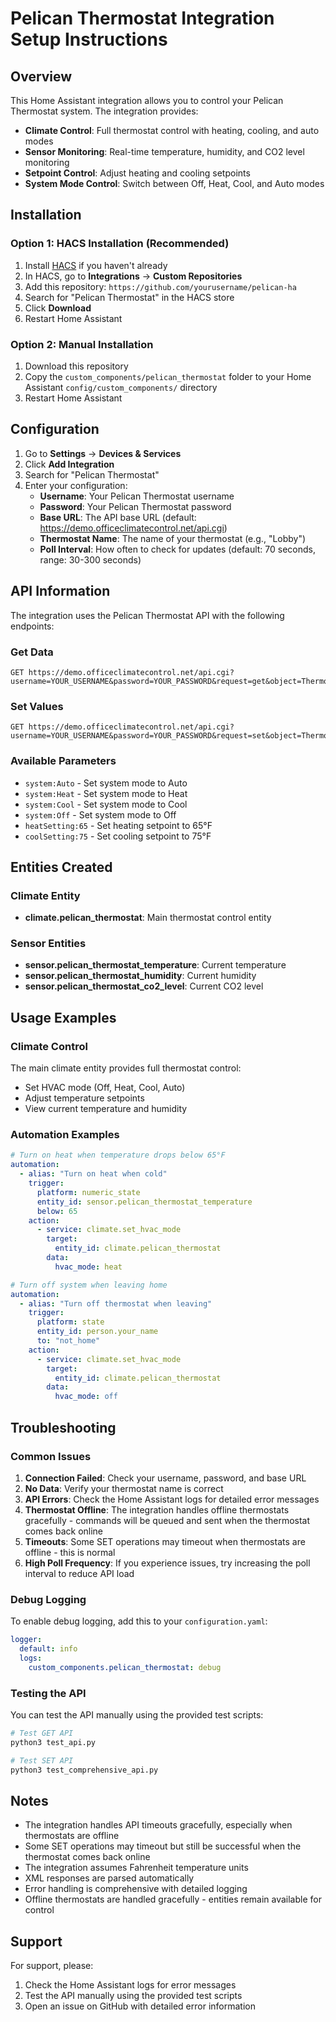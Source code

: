 # Pelican Thermostat Integration Setup Instructions

## Overview

This Home Assistant integration allows you to control your Pelican Thermostat system. The integration provides:

- **Climate Control**: Full thermostat control with heating, cooling, and auto modes
- **Sensor Monitoring**: Real-time temperature, humidity, and CO2 level monitoring
- **Setpoint Control**: Adjust heating and cooling setpoints
- **System Mode Control**: Switch between Off, Heat, Cool, and Auto modes

## Installation

### Option 1: HACS Installation (Recommended)

1. Install [HACS](https://hacs.xyz/) if you haven't already
2. In HACS, go to **Integrations** → **Custom Repositories**
3. Add this repository: `https://github.com/yourusername/pelican-ha`
4. Search for "Pelican Thermostat" in the HACS store
5. Click **Download**
6. Restart Home Assistant

### Option 2: Manual Installation

1. Download this repository
2. Copy the `custom_components/pelican_thermostat` folder to your Home Assistant `config/custom_components/` directory
3. Restart Home Assistant

## Configuration

1. Go to **Settings** → **Devices & Services**
2. Click **Add Integration**
3. Search for "Pelican Thermostat"
4. Enter your configuration:
   - **Username**: Your Pelican Thermostat username
   - **Password**: Your Pelican Thermostat password
   - **Base URL**: The API base URL (default: https://demo.officeclimatecontrol.net/api.cgi)
   - **Thermostat Name**: The name of your thermostat (e.g., "Lobby")
   - **Poll Interval**: How often to check for updates (default: 70 seconds, range: 30-300 seconds)

## API Information

The integration uses the Pelican Thermostat API with the following endpoints:

### Get Data
```
GET https://demo.officeclimatecontrol.net/api.cgi?username=YOUR_USERNAME&password=YOUR_PASSWORD&request=get&object=Thermostat&selection=name:THERMOSTAT_NAME;&value=temperature;humidity;co2Level
```

### Set Values
```
GET https://demo.officeclimatecontrol.net/api.cgi?username=YOUR_USERNAME&password=YOUR_PASSWORD&request=set&object=Thermostat&selection=name:THERMOSTAT_NAME;&value=PARAMETER:VALUE
```

### Available Parameters

- `system:Auto` - Set system mode to Auto
- `system:Heat` - Set system mode to Heat
- `system:Cool` - Set system mode to Cool
- `system:Off` - Set system mode to Off
- `heatSetting:65` - Set heating setpoint to 65°F
- `coolSetting:75` - Set cooling setpoint to 75°F

## Entities Created

### Climate Entity
- **climate.pelican_thermostat**: Main thermostat control entity

### Sensor Entities
- **sensor.pelican_thermostat_temperature**: Current temperature
- **sensor.pelican_thermostat_humidity**: Current humidity
- **sensor.pelican_thermostat_co2_level**: Current CO2 level

## Usage Examples

### Climate Control
The main climate entity provides full thermostat control:
- Set HVAC mode (Off, Heat, Cool, Auto)
- Adjust temperature setpoints
- View current temperature and humidity

### Automation Examples

```yaml
# Turn on heat when temperature drops below 65°F
automation:
  - alias: "Turn on heat when cold"
    trigger:
      platform: numeric_state
      entity_id: sensor.pelican_thermostat_temperature
      below: 65
    action:
      - service: climate.set_hvac_mode
        target:
          entity_id: climate.pelican_thermostat
        data:
          hvac_mode: heat

# Turn off system when leaving home
automation:
  - alias: "Turn off thermostat when leaving"
    trigger:
      platform: state
      entity_id: person.your_name
      to: "not_home"
    action:
      - service: climate.set_hvac_mode
        target:
          entity_id: climate.pelican_thermostat
        data:
          hvac_mode: off
```

## Troubleshooting

### Common Issues

1. **Connection Failed**: Check your username, password, and base URL
2. **No Data**: Verify your thermostat name is correct
3. **API Errors**: Check the Home Assistant logs for detailed error messages
4. **Thermostat Offline**: The integration handles offline thermostats gracefully - commands will be queued and sent when the thermostat comes back online
5. **Timeouts**: Some SET operations may timeout when thermostats are offline - this is normal
6. **High Poll Frequency**: If you experience issues, try increasing the poll interval to reduce API load

### Debug Logging

To enable debug logging, add this to your `configuration.yaml`:

```yaml
logger:
  default: info
  logs:
    custom_components.pelican_thermostat: debug
```

### Testing the API

You can test the API manually using the provided test scripts:

```bash
# Test GET API
python3 test_api.py

# Test SET API
python3 test_comprehensive_api.py
```

## Notes

- The integration handles API timeouts gracefully, especially when thermostats are offline
- Some SET operations may timeout but still be successful when the thermostat comes back online
- The integration assumes Fahrenheit temperature units
- XML responses are parsed automatically
- Error handling is comprehensive with detailed logging
- Offline thermostats are handled gracefully - entities remain available for control

## Support

For support, please:
1. Check the Home Assistant logs for error messages
2. Test the API manually using the provided test scripts
3. Open an issue on GitHub with detailed error information 